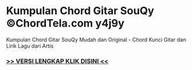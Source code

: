 
 # Kumpulan Chord Gitar SouQy ©ChordTela.com y4j9y


Kumpulan Chord Gitar SouQy Mudah dan Original - Chord Kunci Gitar dan Lirik Lagu dari Artis

###  <a href="https://shortlighzx.web.app?sq=Kumpulan Chord Gitar SouQy ©ChordTela.com"> >> VERSI LENGKAP KLIK DISINI << </a>
